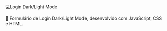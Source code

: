 💻Login Dark/Light Mode 



📖 Formulário de Login Dark/Light Mode, desenvolvido com JavaScript, CSS e HTML.
